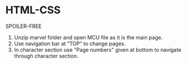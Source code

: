 # HTML-CSS
SPOILER-FREE

1. Unzip marvel folder and open MCU file as it is the main page.
2. Use navigation bar at “TOP” to change pages.
3. In character section use "Page numbers" given at bottom to navigate through character section.
